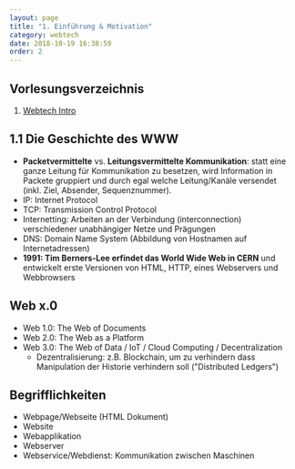 ```yaml
---
layout: page
title: "1. Einführung & Motivation"
category: webtech
date: 2018-10-19 16:38:59
order: 2
---
```


## Vorlesungsverzeichnis
1. [Webtech Intro](https://isis.tu-berlin.de/pluginfile.php/1050149/mod_resource/content/3/webtech-ws18-chapter01.pdf)

## 1.1 Die Geschichte des WWW

* **Packetvermittelte** vs. **Leitungsvermittelte Kommunikation**: statt eine ganze Leitung für Kommunikation zu besetzen, wird Information in Packete gruppiert und durch egal welche Leitung/Kanäle versendet (inkl. Ziel, Absender, Sequenznummer).
* IP: Internet Protocol
* TCP: Transmission Control Protocol
* Internetting: Arbeiten an der Verbindung (interconnection) verschiedener unabhängiger Netze und Prägungen
* DNS: Domain Name System (Abbildung von Hostnamen auf Internetadressen)
* **1991: Tim Berners-Lee erfindet das World Wide Web in CERN** und entwickelt erste Versionen von HTML, HTTP, eines Webservers und Webbrowsers

## Web x.0
* Web 1.0: The Web of Documents
* Web 2.0: The Web as a Platform
* Web 3.0: The Web of Data / IoT / Cloud Computing / Decentralization
  * Dezentralisierung: z.B. Blockchain, um zu verhindern dass Manipulation der Historie verhindern soll ("Distributed Ledgers")

## Begrifflichkeiten
* Webpage/Webseite (HTML Dokument)
* Website
* Webapplikation
* Webserver
* Webservice/Webdienst: Kommunikation zwischen Maschinen
